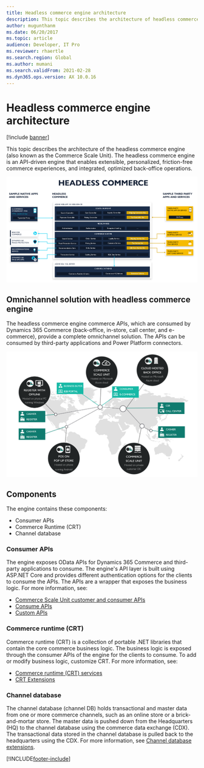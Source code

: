```yaml
---
title: Headless commerce engine architecture
description: This topic describes the architecture of headless commerce engine.
author: mugunthanm
ms.date: 06/20/2017
ms.topic: article
audience: Developer, IT Pro
ms.reviewer: rhaertle
ms.search.region: Global
ms.author: mumani
ms.search.validFrom: 2021-02-28
ms.dyn365.ops.version: AX 10.0.16
---
```


# Headless commerce engine architecture

[!include [banner](../includes/banner.md)]

This topic describes the architecture of the headless commerce engine (also known as the Commerce Scale Unit). The headless commerce engine is an API-driven engine that enables extensible, personalized, friction-free commerce experiences, and integrated, optimized back-office operations.

![Commerce Scale Unit architecture diagram](./media/CSU.PNG)

## Omnichannel solution with headless commerce engine

The headless commerce engine commerce APIs, which are consumed by Dynamics 365 Commerce (back-office, in-store, call center, and e-commerce), provide a complete omnichannel solution. The APIs can be consumed by third-party applications and Power Platform connectors.

![Commerce Scale Unit plateform integration diagram](./media/CSUConsumer.PNG)

## Components

The engine contains these components:

+ Consumer APIs
+ Commerce Runtime (CRT)
+ Channel database

### Consumer APIs

The engine exposes OData APIs for Dynamics 365 Commerce and third-party applications to consume. The engine's API layer is built using ASP.NET Core and provides different authentication options for the clients to consume the APIs. The APIs are a wrapper that exposes the business logic. For more information, see:

+ [Commerce Scale Unit customer and consumer APIs](retail-server-customer-consumer-api.md)
+ [Consume APIs](consume-retail-server-api.md)
+ [Custom APIs](retail-server-icontroller-extension.md)

### Commerce runtime (CRT)

Commerce runtime (CRT) is a collection of portable .NET libraries that contain the core commerce business logic. The business logic is exposed through the consumer APIs of the engine for the clients to consume. To add or modify business logic, customize CRT. For more information, see:

+ [Commerce runtime (CRT) services](crt-services.md)
+ [CRT Extensions](commerce-runtime-extensibility.md)

### Channel database

The channel database (channel DB) holds transactional and master data from one or more commerce channels, such as an online store or a brick-and-mortar store. The master data is pushed down from the Headquarters (HQ) to the channel database using the commerce data exchange (CDX). The transactional data stored in the channel database is pulled back to the headquarters using the CDX. For more information, see [Channel database extensions](channel-db-extensions).

[!INCLUDE[footer-include](../../includes/footer-banner.md)]
